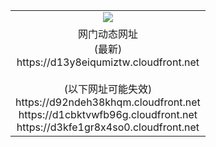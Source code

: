 ﻿<table>
  <tr></tr>
  <tr><td colspan=2 align=center><img src="https://d13y8eiqumiztw.cloudfront.net/Up/oGate.jpg" /></td></tr>
  <tr><td colspan=2 align=center>网门动态网址<br/>(最新)
<br>https://d13y8eiqumiztw.cloudfront.net
<br/><br/>(以下网址可能失效)
<br>https://d92ndeh38khqm.cloudfront.net
<br>https://d1cbktvwfb96g.cloudfront.net
<br>https://d3kfe1gr8x4so0.cloudfront.net
    </td>
  </tr>
</table>
